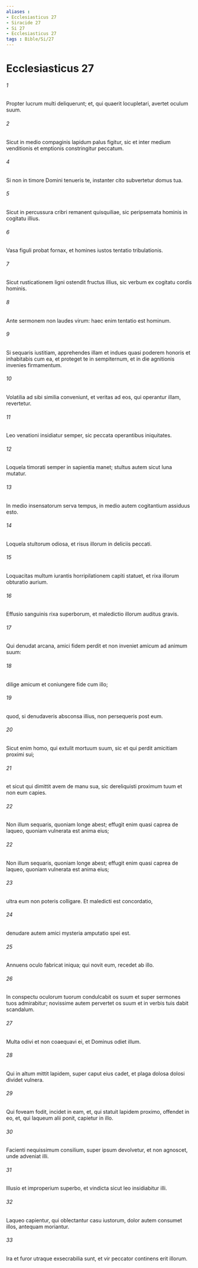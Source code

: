 ```yaml
---
aliases : 
- Ecclesiasticus 27
- Siracide 27
- Si 27
- Ecclesiasticus 27
tags : Bible/Si/27
---
```


# Ecclesiasticus 27

###### 1
Propter lucrum multi deliquerunt; et, qui quaerit locupletari, avertet oculum suum.
###### 2
Sicut in medio compaginis lapidum palus figitur, sic et inter medium venditionis et emptionis constringitur peccatum.
###### 4
Si non in timore Domini tenueris te, instanter cito subvertetur domus tua.
###### 5
Sicut in percussura cribri remanent quisquiliae, sic peripsemata hominis in cogitatu illius.
###### 6
Vasa figuli probat fornax, et homines iustos tentatio tribulationis.
###### 7
Sicut rusticationem ligni ostendit fructus illius, sic verbum ex cogitatu cordis hominis.
###### 8
Ante sermonem non laudes virum: haec enim tentatio est hominum.
###### 9
Si sequaris iustitiam, apprehendes illam et indues quasi poderem honoris et inhabitabis cum ea, et proteget te in sempiternum, et in die agnitionis invenies firmamentum.
###### 10
Volatilia ad sibi similia conveniunt, et veritas ad eos, qui operantur illam, revertetur.
###### 11
Leo venationi insidiatur semper, sic peccata operantibus iniquitates.
###### 12
Loquela timorati semper in sapientia manet; stultus autem sicut luna mutatur.
###### 13
In medio insensatorum serva tempus, in medio autem cogitantium assiduus esto.
###### 14
Loquela stultorum odiosa, et risus illorum in deliciis peccati.
###### 15
Loquacitas multum iurantis horripilationem capiti statuet, et rixa illorum obturatio aurium.
###### 16
Effusio sanguinis rixa superborum, et maledictio illorum auditus gravis.
###### 17
Qui denudat arcana, amici fidem perdit et non inveniet amicum ad animum suum:
###### 18
dilige amicum et coniungere fide cum illo;
###### 19
quod, si denudaveris absconsa illius, non persequeris post eum.
###### 20
Sicut enim homo, qui extulit mortuum suum, sic et qui perdit amicitiam proximi sui;
###### 21
et sicut qui dimittit avem de manu sua, sic dereliquisti proximum tuum et non eum capies.
###### 22
Non illum sequaris, quoniam longe abest; effugit enim quasi caprea de laqueo, quoniam vulnerata est anima eius;
###### 22
Non illum sequaris, quoniam longe abest; effugit enim quasi caprea de laqueo, quoniam vulnerata est anima eius;
###### 23
ultra eum non poteris colligare. Et maledicti est concordatio,
###### 24
denudare autem amici mysteria amputatio spei est.
###### 25
Annuens oculo fabricat iniqua; qui novit eum, recedet ab illo.
###### 26
In conspectu oculorum tuorum condulcabit os suum et super sermones tuos admirabitur; novissime autem pervertet os suum et in verbis tuis dabit scandalum.
###### 27
Multa odivi et non coaequavi ei, et Dominus odiet illum.
###### 28
Qui in altum mittit lapidem, super caput eius cadet, et plaga dolosa dolosi dividet vulnera.
###### 29
Qui foveam fodit, incidet in eam, et, qui statuit lapidem proximo, offendet in eo, et, qui laqueum alii ponit, capietur in illo.
###### 30
Facienti nequissimum consilium, super ipsum devolvetur, et non agnoscet, unde adveniat illi.
###### 31
Illusio et improperium superbo, et vindicta sicut leo insidiabitur illi.
###### 32
Laqueo capientur, qui oblectantur casu iustorum, dolor autem consumet illos, antequam moriantur.
###### 33
Ira et furor utraque exsecrabilia sunt, et vir peccator continens erit illorum.
